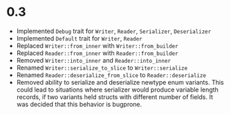 # 0.3
- Implemented `Debug` trait for `Writer`, `Reader`, `Serializer`, `Deserializer`
- Implemented `Default` trait for `Writer`, `Reader`
- Replaced `Writer::from_inner` with `Writer::from_builder`
- Replaced `Reader::from_inner` with `Reader::from_builder`
- Removed `Writer::into_inner` and `Reader::into_inner`
- Renamed `Writer::serialize_to_slice` to `Writer::serialize`
- Renamed `Reader::deserialize_from_slice` to `Reader::deserialize`
- Removed ability to serialize and deserialize newtype enum variants. This could lead to situations
  where serializer would produce variable length records, if two variants held structs with
  different number of fields. It was decided that this behavior is bugprone. 